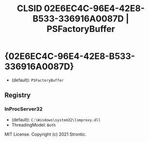 ﻿---
title: "CLSID 02E6EC4C-96E4-42E8-B533-336916A0087D | PSFactoryBuffer"
excerpt: What is COM-Object CLSID 02E6EC4C-96E4-42E8-B533-336916A0087D?
---

# {02E6EC4C-96E4-42E8-B533-336916A0087D}

* (default): `PSFactoryBuffer`

## Registry


### InProcServer32

* (default): `C:\Windows\system32\lsmproxy.dll`
* ThreadingModel: `Both`

MIT License. Copyright (c) 2021 Strontic.


